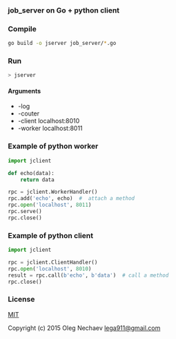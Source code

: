 ### job_server on Go + python client

### Compile
``` bash
go build -o jserver job_server/*.go
```

### Run
``` bash
> jserver
```

#### Arguments

* -log
* -couter
* -client localhost:8010
* -worker localhost:8011

### Example of python worker
``` python
import jclient

def echo(data):
    return data

rpc = jclient.WorkerHandler()
rpc.add('echo', echo)  #  attach a method
rpc.open('localhost', 8011)
rpc.serve()
rpc.close()
```

### Example of python client
``` python
import jclient

rpc = jclient.ClientHandler()
rpc.open('localhost', 8010)
result = rpc.call(b'echo', b'data')  # call a method
rpc.close()
```

### License
[MIT](http://opensource.org/licenses/MIT)

Copyright (c) 2015 Oleg Nechaev <lega911@gmail.com>
